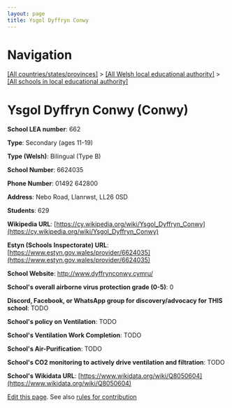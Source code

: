 ```yaml
---
layout: page
title: Ysgol Dyffryn Conwy
---
```

# Navigation

[[All countries/states/provinces]](../../..) > [[All Welsh local educational authority]](../..) > [[All schools in local educational authority]](..)

# Ysgol Dyffryn Conwy (Conwy)

**School LEA number**: 662

**Type**: Secondary (ages 11-19)

**Type (Welsh)**: Bilingual (Type B)

**School Number**: 6624035

**Phone Number**: 01492 642800

**Address**: Nebo Road, Llanrwst, LL26 0SD

**Students**: 629

**Wikipedia URL**: [https://cy.wikipedia.org/wiki/Ysgol_Dyffryn_Conwy](https://cy.wikipedia.org/wiki/Ysgol_Dyffryn_Conwy)

**Estyn (Schools Inspectorate) URL**: [https://www.estyn.gov.wales/provider/6624035](https://www.estyn.gov.wales/provider/6624035)

**School Website**: http://www.dyffrynconwy.cymru/

**School's overall airborne virus protection grade (0-5)**: 0

**Discord, Facebook, or WhatsApp group for discovery/advocacy for THIS school**: TODO

**School's policy on Ventilation**: TODO

**School's Ventilation Work Completion**: TODO

**School's Air-Purification**: TODO

**School's CO2 monitoring to actively drive ventilation and filtration**: TODO

**School's Wikidata URL**: [https://www.wikidata.org/wiki/Q8050604](https://www.wikidata.org/wiki/Q8050604)




[Edit this page](https://github.com/VentilationProject/Wales/edit/prif/./Conwy/Ysgol_Dyffryn_Conwy.md). See also [rules for contribution](../../../contribution-rules/)